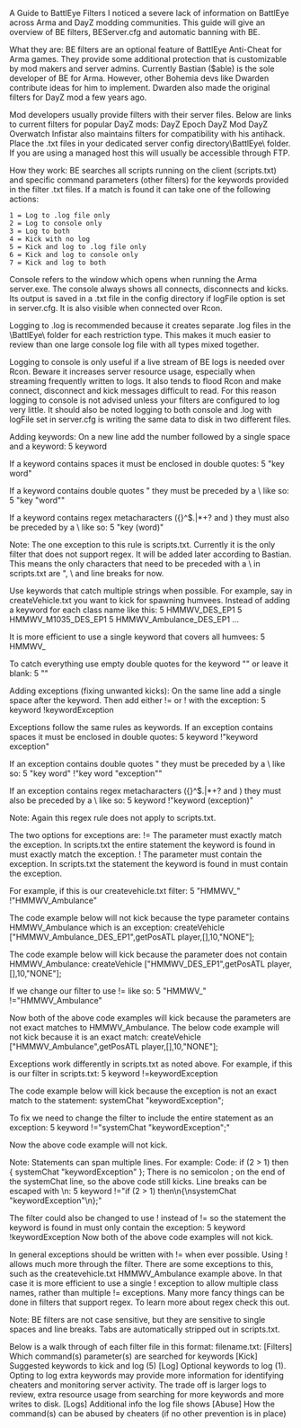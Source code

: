 A Guide to BattlEye Filters​
I noticed a severe lack of information on BattlEye across Arma and DayZ modding communities. This guide will give an overview of BE filters, BEServer.cfg and automatic banning with BE.

What they are:
BE filters are an optional feature of BattlEye Anti-Cheat for Arma games. They provide some additional protection that is customizable by mod makers and server admins. Currently Bastian ($able) is the sole developer of BE for Arma. However, other Bohemia devs like Dwarden contribute ideas for him to implement. Dwarden also made the original filters for DayZ mod a few years ago.

Mod developers usually provide filters with their server files. Below are links to current filters for popular DayZ mods:
DayZ Epoch
DayZ Mod
DayZ Overwatch
Infistar also maintains filters for compatibility with his antihack. Place the .txt files in your dedicated server config directory\BattlEye\ folder. If you are using a managed host this will usually be accessible through FTP.

How they work:
BE searches all scripts running on the client (scripts.txt) and specific command parameters (other filters) for the keywords provided in the filter .txt files. If a match is found it can take one of the following actions:

```
1 = Log to .log file only
2 = Log to console only
3 = Log to both
4 = Kick with no log
5 = Kick and log to .log file only
6 = Kick and log to console only
7 = Kick and log to both
```

Console refers to the window which opens when running the Arma server.exe. The console always shows all connects, disconnects and kicks. Its output is saved in a .txt file in the config directory if logFile option is set in server.cfg. It is also visible when connected over Rcon.

Logging to .log is recommended because it creates separate .log files in the \BattlEye\ folder for each restriction type. This makes it much easier to review than one large console log file with all types mixed together.

Logging to console is only useful if a live stream of BE logs is needed over Rcon. Beware it increases server resource usage, especially when streaming frequently written to logs. It also tends to flood Rcon and make connect, disconnect and kick messages difficult to read. For this reason logging to console is not advised unless your filters are configured to log very little. It should also be noted logging to both console and .log with logFile set in server.cfg is writing the same data to disk in two different files.

Adding keywords:
On a new line add the number followed by a single space and a keyword:
5 keyword

If a keyword contains spaces it must be enclosed in double quotes:
5 "key word"

If a keyword contains double quotes " they must be preceded by a \ like so:
5 "key \"word\""

If a keyword contains regex metacharacters ({}[]()^$.|*+? and \) they must also be preceded by a \ like so:
5 "key \(word\)"

Note: The one exception to this rule is scripts.txt. Currently it is the only filter that does not support regex. It will be added later according to Bastian. This means the only characters that need to be preceded with a \ in scripts.txt are ", \ and line breaks for now.

Use keywords that catch multiple strings when possible. For example, say in createVehicle.txt you want to kick for spawning humvees. Instead of adding a keyword for each class name like this:
5 HMMWV_DES_EP1
5 HMMWV_M1035_DES_EP1
5 HMMWV_Ambulance_DES_EP1
...

It is more efficient to use a single keyword that covers all humvees:
5 HMMWV_

To catch everything use empty double quotes for the keyword "" or leave it blank:
5 ""

Adding exceptions (fixing unwanted kicks):
On the same line add a single space after the keyword. Then add either != or ! with the exception:
5 keyword !keywordException

Exceptions follow the same rules as keywords. If an exception contains spaces it must be enclosed in double quotes:
5 keyword !"keyword exception"

If an exception contains double quotes " they must be preceded by a \ like so:
5 "key word" !"key word \"exception\""

If an exception contains regex metacharacters ({}[]()^$.|*+? and \) they must also be preceded by a \ like so:
5 keyword !"keyword \(exception\)"

Note: Again this regex rule does not apply to scripts.txt.


The two options for exceptions are:
!= The parameter must exactly match the exception. In scripts.txt the entire statement the keyword is found in must exactly match the exception.
! The parameter must contain the exception. In scripts.txt the statement the keyword is found in must contain the exception.

For example, if this is our createvehicle.txt filter:
5 "HMMWV_" !"HMMWV_Ambulance"

The code example below will not kick because the type parameter contains HMMWV_Ambulance which is an exception:
createVehicle ["HMMWV_Ambulance_DES_EP1",getPosATL player,[],10,"NONE"];

The code example below will kick because the parameter does not contain HMMWV_Ambulance:
createVehicle ["HMMWV_DES_EP1",getPosATL player,[],10,"NONE"];

If we change our filter to use != like so:
5 "HMMWV_" !="HMMWV_Ambulance"

Now both of the above code examples will kick because the parameters are not exact matches to HMMWV_Ambulance. The below code example will not kick because it is an exact match:
createVehicle ["HMMWV_Ambulance",getPosATL player,[],10,"NONE"];

Exceptions work differently in scripts.txt as noted above. For example, if this is our filter in scripts.txt:
5 keyword !=keywordException

The code example below will kick because the exception is not an exact match to the statement:
systemChat "keywordException";

To fix we need to change the filter to include the entire statement as an exception:
5 keyword !="systemChat \"keywordException\";"

Now the above code example will not kick.

Note: Statements can span multiple lines. For example:
Code:
if (2 > 1) then
{
    systemChat "keywordException"
};
There is no semicolon ; on the end of the systemChat line, so the above code still kicks. Line breaks can be escaped with \n:
5 keyword !="if (2 > 1) then\n{\nsystemChat \"keywordException\"\n};"

The filter could also be changed to use ! instead of != so the statement the keyword is found in must only contain the exception:
5 keyword !keywordException
Now both of the above code examples will not kick.

In general exceptions should be written with != when ever possible. Using ! allows much more through the filter. There are some exceptions to this, such as the createvehicle.txt HMMWV_Ambulance example above. In that case it is more efficient to use a single ! exception to allow multiple class names, rather than multiple != exceptions. Many more fancy things can be done in filters that support regex. To learn more about regex check this out.

Note: BE filters are not case sensitive, but they are sensitive to single spaces and line breaks. Tabs are automatically stripped out in scripts.txt.

Below is a walk through of each filter file in this format:
filename.txt:
[Filters] Which command(s) parameter(s) are searched for keywords
[Kick] Suggested keywords to kick and log (5)
[Log] Optional keywords to log (1). Opting to log extra keywords may provide more information for identifying cheaters and monitoring server activity. The trade off is larger logs to review, extra resource usage from searching for more keywords and more writes to disk.
[Logs] Additional info the log file shows
[Abuse] How the command(s) can be abused by cheaters (if no other prevention is in place)